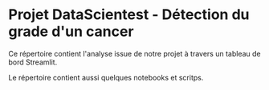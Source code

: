 # Projet DataScientest - Détection du grade d'un cancer

Ce répertoire contient l'analyse issue de notre projet à travers un tableau de bord Streamlit.

Le répertoire contient aussi quelques notebooks et scritps. 